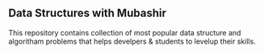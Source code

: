 ## Data Structures with Mubashir

<p> This repository contains collection of most popular data structure and algoritham problems
that helps develpers & students to levelup their skills. </p>